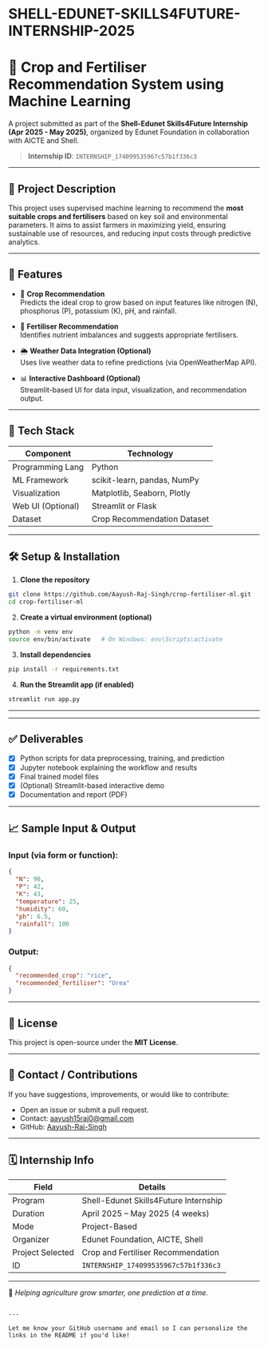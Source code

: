# SHELL-EDUNET-SKILLS4FUTURE-INTERNSHIP-2025

# 🌾 Crop and Fertiliser Recommendation System using Machine Learning

A project submitted as part of the **Shell-Edunet Skills4Future Internship (Apr 2025 - May 2025)**, organized by Edunet Foundation in collaboration with AICTE and Shell.

> **Internship ID**: `INTERNSHIP_174099535967c57b1f336c3`

---

## 📌 Project Description

This project uses supervised machine learning to recommend the **most suitable crops and fertilisers** based on key soil and environmental parameters. It aims to assist farmers in maximizing yield, ensuring sustainable use of resources, and reducing input costs through predictive analytics.

---

## 🚀 Features

- 🌱 **Crop Recommendation**  
  Predicts the ideal crop to grow based on input features like nitrogen (N), phosphorus (P), potassium (K), pH, and rainfall.

- 🧪 **Fertiliser Recommendation**  
  Identifies nutrient imbalances and suggests appropriate fertilisers.

- 🌦️ **Weather Data Integration (Optional)**  
  Uses live weather data to refine predictions (via OpenWeatherMap API).

- 📊 **Interactive Dashboard (Optional)**  
  Streamlit-based UI for data input, visualization, and recommendation output.

---

## 🧠 Tech Stack

| Component        | Technology                           |
|------------------|---------------------------------------|
| Programming Lang | Python                                |
| ML Framework     | scikit-learn, pandas, NumPy           |
| Visualization    | Matplotlib, Seaborn, Plotly           |
| Web UI (Optional)| Streamlit or Flask                    |
| Dataset          | Crop Recommendation Dataset           |

---

## 🛠️ Setup & Installation

1. **Clone the repository**

```bash
git clone https://github.com/Aayush-Raj-Singh/crop-fertiliser-ml.git
cd crop-fertiliser-ml
```

2. **Create a virtual environment (optional)**

```bash
python -m venv env
source env/bin/activate   # On Windows: env\Scripts\activate
```

3. **Install dependencies**

```bash
pip install -r requirements.txt
```

4. **Run the Streamlit app (if enabled)**

```bash
streamlit run app.py
```
---
---

## ✅ Deliverables

- [x] Python scripts for data preprocessing, training, and prediction
- [x] Jupyter notebook explaining the workflow and results
- [x] Final trained model files
- [x] (Optional) Streamlit-based interactive demo
- [x] Documentation and report (PDF)

---

## 📈 Sample Input & Output

### Input (via form or function):
```json
{
  "N": 90,
  "P": 42,
  "K": 43,
  "temperature": 25,
  "humidity": 60,
  "ph": 6.5,
  "rainfall": 100
}
```

### Output:
```json
{
  "recommended_crop": "rice",
  "recommended_fertiliser": "Urea"
}
```

---

## 📄 License

This project is open-source under the **MIT License**.

---

## 🙋 Contact / Contributions

If you have suggestions, improvements, or would like to contribute:
- Open an issue or submit a pull request.
- Contact: aayush15raj0@gmail.com  
- GitHub: [Aayush-Raj-Singh](https://github.com/Aayush-Raj-Singh)

---

## 🗓️ Internship Info

| Field            | Details                              |
|------------------|--------------------------------------|
| Program          | Shell-Edunet Skills4Future Internship |
| Duration         | April 2025 – May 2025 (4 weeks)      |
| Mode             | Project-Based                        |
| Organizer        | Edunet Foundation, AICTE, Shell      |
| Project Selected | Crop and Fertiliser Recommendation   |
| ID               | `INTERNSHIP_174099535967c57b1f336c3` |

---

🌟 *Helping agriculture grow smarter, one prediction at a time.*

```

---

Let me know your GitHub username and email so I can personalize the links in the README if you'd like!
